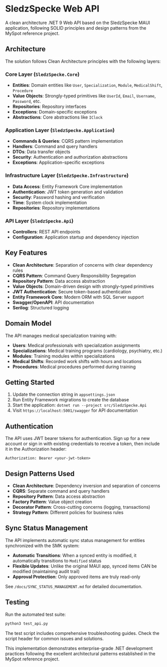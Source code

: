 # SledzSpecke Web API

A clean architecture .NET 9 Web API based on the SledzSpecke MAUI application, following SOLID principles and design patterns from the MySpot reference project.

## Architecture

The solution follows Clean Architecture principles with the following layers:

### Core Layer (`SledzSpecke.Core`)
- **Entities**: Domain entities like `User`, `Specialization`, `Module`, `MedicalShift`, `Procedure`
- **Value Objects**: Strongly-typed primitives like `UserId`, `Email`, `Username`, `Password`, etc.
- **Repositories**: Repository interfaces
- **Exceptions**: Domain-specific exceptions
- **Abstractions**: Core abstractions like `IClock`

### Application Layer (`SledzSpecke.Application`)
- **Commands & Queries**: CQRS pattern implementation
- **Handlers**: Command and query handlers
- **DTOs**: Data transfer objects
- **Security**: Authentication and authorization abstractions
- **Exceptions**: Application-specific exceptions

### Infrastructure Layer (`SledzSpecke.Infrastructure`)
- **Data Access**: Entity Framework Core implementation
- **Authentication**: JWT token generation and validation
- **Security**: Password hashing and verification
- **Time**: System clock implementation
- **Repositories**: Repository implementations

### API Layer (`SledzSpecke.Api`)
- **Controllers**: REST API endpoints
- **Configuration**: Application startup and dependency injection

## Key Features

- **Clean Architecture**: Separation of concerns with clear dependency rules
- **CQRS Pattern**: Command Query Responsibility Segregation
- **Repository Pattern**: Data access abstraction
- **Value Objects**: Domain-driven design with strongly-typed primitives
- **JWT Authentication**: Secure token-based authentication
- **Entity Framework Core**: Modern ORM with SQL Server support
- **Swagger/OpenAPI**: API documentation
- **Serilog**: Structured logging

## Domain Model

The API manages medical specialization training with:

- **Users**: Medical professionals with specialization assignments
- **Specializations**: Medical training programs (cardiology, psychiatry, etc.)
- **Modules**: Training modules within specializations
- **Medical Shifts**: Recorded work shifts with hours and locations
- **Procedures**: Medical procedures performed during training

## Getting Started

1. Update the connection string in `appsettings.json`
2. Run Entity Framework migrations to create the database
3. Start the application: `dotnet run --project src/SledzSpecke.Api`
4. Visit `https://localhost:5001/swagger` for API documentation

## Authentication

The API uses JWT bearer tokens for authentication. Sign up for a new account or sign in with existing credentials to receive a token, then include it in the Authorization header:

```
Authorization: Bearer <your-jwt-token>
```

## Design Patterns Used

- **Clean Architecture**: Dependency inversion and separation of concerns
- **CQRS**: Separate command and query handlers
- **Repository Pattern**: Data access abstraction
- **Factory Pattern**: Value object creation
- **Decorator Pattern**: Cross-cutting concerns (logging, transactions)
- **Strategy Pattern**: Different policies for business rules

## Sync Status Management

The API implements automatic sync status management for entities synchronized with the SMK system:

- **Automatic Transitions**: When a synced entity is modified, it automatically transitions to `Modified` status
- **Flexible Updates**: Unlike the original MAUI app, synced items CAN be modified (maintaining audit trail)
- **Approval Protection**: Only approved items are truly read-only

See `/docs/SYNC_STATUS_MANAGEMENT.md` for detailed documentation.

## Testing

Run the automated test suite:
```bash
python3 test_api.py
```

The test script includes comprehensive troubleshooting guides. Check the script header for common issues and solutions.

This implementation demonstrates enterprise-grade .NET development practices following the excellent architectural patterns established in the MySpot reference project.